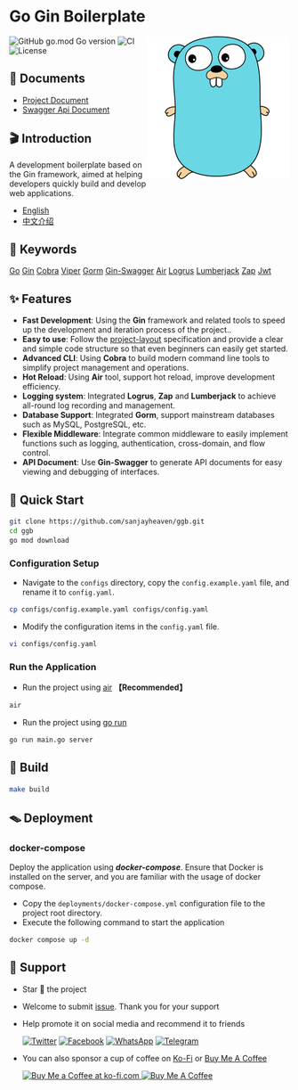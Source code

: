 # Go Gin Boilerplate

<div>

<img src="./assets/golang.png" align="right"/>

![GitHub go.mod Go version](https://img.shields.io/github/go-mod/go-version/sanjayheaven/ggb)
![CI](https://github.com/sanjayheaven/ggb/workflows/Go/badge.svg)
![License](https://img.shields.io/github/license/sanjayheaven/ggb)

## 📘 Documents

- [Project Document](https://sanjayheaven.github.io/ggb/)
- [Swagger Api Document](https://ggb.gganbu.services/swagger/index.html)

</div>

## 🎬 Introduction

A development boilerplate based on the Gin framework, aimed at helping developers quickly build and develop web applications.

- [English](./README.md)
- [中文介绍](./README_zh.md)

## 👀 Keywords

[Go](https://github.com/golang/go)
[Gin](https://github.com/gin-gonic/gin)
[Cobra](https://github.com/spf13/cobra)
[Viper](https://github.com/spf13/viper)
[Gorm](https://github.com/go-gorm/gorm)
[Gin-Swagger](https://github.com/swaggo/gin-swagger)
[Air](https://github.com/cosmtrek/air)
[Logrus](https://github.com/sirupsen/logrus)
[Lumberjack](https://github.com/natefinch/lumberjack)
[Zap](https://github.com/uber-go/zap)
[Jwt](https://github.com/golang-jwt/jwt)

## ✨ Features

- **Fast Development**: Using the **Gin** framework and related tools to speed up the development and iteration process of the project..
- **Easy to use**: Follow the [project-layout](https://github.com/golang-standards/project-layout/tree/master) specification and provide a clear and simple code structure so that even beginners can easily get started.
- **Advanced CLI**: Using **Cobra** to build modern command line tools to simplify project management and operations.
- **Hot Reload**: Using **Air** tool, support hot reload, improve development efficiency.
- **Logging system**: Integrated **Logrus**, **Zap** and **Lumberjack** to achieve all-round log recording and management.
- **Database Support**: Integrated **Gorm**, support mainstream databases such as MySQL, PostgreSQL, etc.
- **Flexible Middleware**: Integrate common middleware to easily implement functions such as logging, authentication, cross-domain, and flow control.
- **API Document**: Use **Gin-Swagger** to generate API documents for easy viewing and debugging of interfaces.

## 🚀 Quick Start

```sh
git clone https://github.com/sanjayheaven/ggb.git
cd ggb
go mod download
```

<!-- ### Create a githooks soft link 【Recommended】

```sh
cd .git/hooks
ln -s ../../githooks/* .
```

> Tips:
>
> - How to confirm that the creation is successful?
>
> Run the following command:
>
> ```sh
> ls -l . # Now your current directory location should be in the .git/hooks directory
> ```
>
> If successful, you will see the output containing the following content:
>
> ```sh
> commit-msg -> ../../githooks/commit-msg
> pre-commit -> ../../githooks/pre-commit
> ``` -->

### Configuration Setup

- Navigate to the `configs` directory, copy the `config.example.yaml` file, and rename it to `config.yaml`.

```sh
cp configs/config.example.yaml configs/config.yaml
```

- Modify the configuration items in the `config.yaml` file.

```sh
vi configs/config.yaml
```

### Run the Application

- Run the project using [air](https://github.com/cosmtrek/air) **【Recommended】**

```sh
air
```

- Run the project using [go run](https://golang.org/cmd/go/#hdr-Compile_and_run_Go_program)

```sh
go run main.go server
```

<!--
## 🔨 打包

```sh
make build
``` -->

## 🔨 Build

```sh
make build
```

## 🪤 Deployment

### docker-compose

Deploy the application using **_docker-compose_**.
Ensure that Docker is installed on the server, and you are familiar with the usage of docker compose.

- Copy the `deployments/docker-compose.yml` configuration file to the project root directory.
- Execute the following command to start the application

```sh
docker compose up -d
```

## 🤝 Support

- Star 🌟 the project
- Welcome to submit [issue](https://github.com/sanjayheaven/ggb/issues). Thank you for your support
- Help promote it on social media and recommend it to friends

  [![Twitter](https://img.shields.io/twitter/url?label=Twitter&logo=twitter&style=flat&url=https%3A%2F%2Fgithub.com%2Fsanjayheaven%2Fggb)](https://twitter.com/intent/tweet?text=Wow:&url=https%3A%2F%2Fgithub.com%2Fsanjayheaven%2Fggb)
  [![Facebook](https://img.shields.io/twitter/url?label=Facebook&logo=facebook&style=flat&url=https%3A%2F%2Fgithub.com%2Fsanjayheaven%2Fggb)](https://www.facebook.com/sharer/sharer.php?u=https%3A%2F%2Fgithub.com%2Fsanjayheaven%2Fggb)
  [![WhatsApp](https://img.shields.io/twitter/url?label=WhatsApp&logo=whatsapp&style=flat&url=https%3A%2F%2Fgithub.com%2Fsanjayheaven%2Fggb)](https://api.whatsapp.com/send?text=Wow:%20https%3A%2F%2Fgithub.com%2Fsanjayheaven%2Fggb)
  [![Telegram](https://img.shields.io/twitter/url?label=Telegram&logo=telegram&style=flat&url=https%3A%2F%2Fgithub.com%2Fsanjayheaven%2Fggb)](https://t.me/share/url?url=https%3A%2F%2Fgithub.com%2Fsanjayheaven%2Fggb)

- You can also sponsor a cup of coffee on [Ko-Fi](https://ko-fi.com/dorvan) or [Buy Me A Coffee](https://www.buymeacoffee.com/dorvan)

  <a href='https://ko-fi.com/J3J1T95FG' target='_blank'>
  <img width="145" height="40" src='https://storage.ko-fi.com/cdn/kofi2.png?v=3' border='0' alt='Buy Me a Coffee at ko-fi.com' />
  </a>

  <a href="https://www.buymeacoffee.com/dorvan" target="_blank">
  <img width="145" height="40" src="https://cdn.buymeacoffee.com/buttons/v2/default-yellow.png" alt="Buy Me A Coffee" />
  </a>
